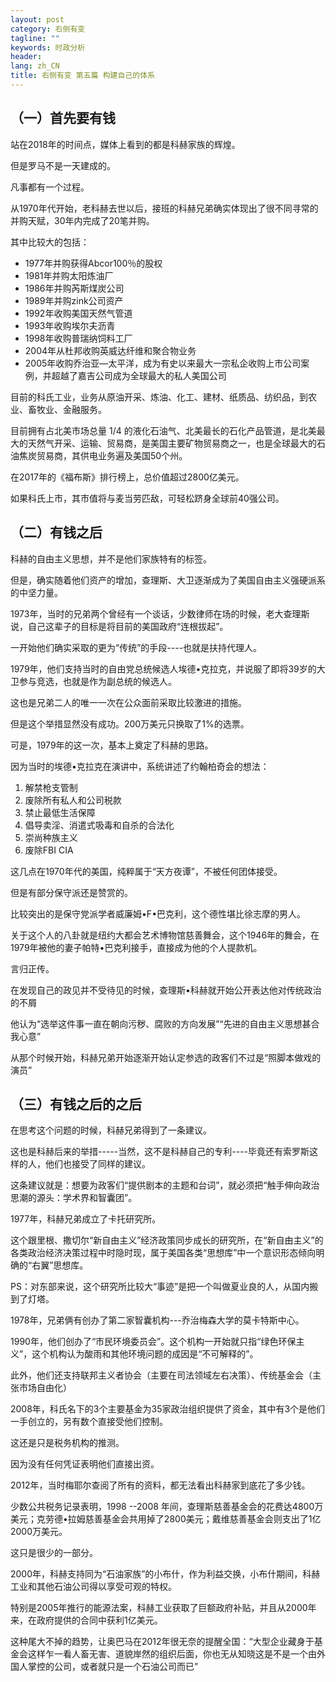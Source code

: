 ```yaml
---
layout: post
category: 右侧有变
tagline: ""
keywords: 时政分析
header:
lang: zh_CN 
title: 右侧有变 第五篇 构建自己的体系
---
```


## （一）首先要有钱

站在2018年的时间点，媒体上看到的都是科赫家族的辉煌。

但是罗马不是一天建成的。

凡事都有一个过程。

从1970年代开始，老科赫去世以后，接班的科赫兄弟确实体现出了很不同寻常的并购天赋，30年内完成了20笔并购。

其中比较大的包括：

- 1977年并购获得Abcor100％的股权
- 1981年并购太阳炼油厂
- 1986年并购芮斯煤炭公司 
- 1989年并购zink公司资产
- 1992年收购美国天然气管道
- 1993年收购埃尔夫沥青
- 1998年收购普瑞纳饲料工厂
- 2004年从杜邦收购英威达纤维和聚合物业务
- 2005年收购乔治亚—太平洋，成为有史以来最大一宗私企收购上市公司案例，并超越了嘉吉公司成为全球最大的私人美国公司

目前的科氏工业，业务从原油开采、炼油、化工、建材、纸质品、纺织品，到农业、畜牧业、金融服务。

目前拥有占北美市场总量 1/4 的液化石油气、北美最长的石化产品管道，是北美最大的天然气开采、运输、贸易商，是美国主要矿物贸易商之一，也是全球最大的石油焦炭贸易商，其供电业务遍及美国50个州。

在2017年的《福布斯》排行榜上，总价值超过2800亿美元。

如果科氏上市，其市值将与麦当劳匹敌，可轻松跻身全球前40强公司。

## （二）有钱之后

科赫的自由主义思想，并不是他们家族特有的标签。

但是，确实随着他们资产的增加，查理斯、大卫逐渐成为了美国自由主义强硬派系的中坚力量。

1973年，当时的兄弟两个曾经有一个谈话，少数律师在场的时候，老大查理斯说，自己这辈子的目标是将目前的美国政府“连根拔起”。

一开始他们确实采取的更为“传统”的手段----也就是扶持代理人。

1979年，他们支持当时的自由党总统候选人埃德•克拉克，并说服了即将39岁的大卫参与竞选，也就是作为副总统的候选人。

这也是兄弟二人的唯一一次在公众面前采取比较激进的措施。

但是这个举措显然没有成功。200万美元只换取了1%的选票。

可是，1979年的这一次，基本上奠定了科赫的思路。

因为当时的埃德•克拉克在演讲中，系统讲述了约翰柏奇会的想法：

1. 解禁枪支管制
2. 废除所有私人和公司税款
3. 禁止最低生活保障
4. 倡导卖淫、消遣式吸毒和自杀的合法化
5. 崇尚种族主义
6. 废除FBI CIA

这几点在1970年代的美国，纯粹属于“天方夜谭”，不被任何团体接受。

但是有部分保守派还是赞赏的。

比较突出的是保守党派学者威廉姆•F•巴克利，这个德性堪比徐志摩的男人。

关于这个人的八卦就是纽约大都会艺术博物馆慈善舞会，这个1946年的舞会，在1979年被他的妻子帕特•巴克利接手，直接成为他的个人提款机。

言归正传。

在发现自己的政见并不受待见的时候，查理斯•科赫就开始公开表达他对传统政治的不屑

他认为“选举这件事一直在朝向污秽、腐败的方向发展”“先进的自由主义思想甚合我心意”

从那个时候开始，科赫兄弟开始逐渐开始认定参选的政客们不过是“照脚本做戏的演员”

## （三）有钱之后的之后

在思考这个问题的时候，科赫兄弟得到了一条建议。

这也是科赫后来的举措-----当然，这不是科赫自己的专利----毕竟还有索罗斯这样的人，他们也接受了同样的建议。

这条建议就是：想要为政客们“提供剧本的主题和台词”，就必须把“触手伸向政治思潮的源头：学术界和智囊团”。

1977年，科赫兄弟成立了卡托研究所。

这个跟里根、撒切尔“新自由主义”经济政策同步成长的研究所，在“新自由主义”的各类政治经济决策过程中时隐时现，属于美国各类“思想库”中一个意识形态倾向明确的“右翼”思想库。

PS：对东部来说，这个研究所比较大“事迹”是把一个叫做夏业良的人，从国内搬到了灯塔。

1978年，兄弟俩有创办了第二家智囊机构---乔治梅森大学的莫卡特斯中心。

1990年，他们创办了“市民环境委员会”。这个机构一开始就只指“绿色环保主义”，这个机构认为酸雨和其他环境问题的成因是“不可解释的”。

此外，他们还支持联邦主义者协会（主要在司法领域左右决策）、传统基金会（主张市场自由化）

2008年，科氏名下的3个主要基金为35家政治组织提供了资金，其中有3个是他们一手创立的，另有数个直接受他们控制。

这还是只是税务机构的推测。

因为没有任何凭证表明他们直接出资。

2012年，当时梅耶尔查阅了所有的资料，都无法看出科赫家到底花了多少钱。

少数公共税务记录表明，1998 --2008 年间，查理斯慈善基金会的花费达4800万美元；克劳德•拉姆慈善基金会共用掉了2800美元；戴维慈善基金会则支出了1亿2000万美元。

这只是很少的一部分。

2000年，科赫支持同为“石油家族”的小布什，作为利益交换，小布什期间，科赫工业和其他石油公司得以享受可观的特权。

特别是2005年推行的能源法案，科赫工业获取了巨额政府补贴，并且从2000年来，在政府提供的合同中获利1亿美元。

这种尾大不掉的趋势，让奥巴马在2012年很无奈的提醒全国：“大型企业藏身于基金会这样乍一看人畜无害、道貌岸然的组织后面，你也无从知晓这是不是一个由外国人掌控的公司，或者就只是一个石油公司而已”
  
